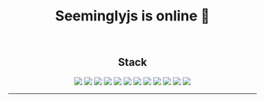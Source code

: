 
<div align="center">

<h1 >Seeminglyjs is online 👋 </h1>
<br>

  
<!--
**seeminglyjs/seeminglyjs** is a ✨ _special_ ✨ repository because its `README.md` (this file) appears on your GitHub profile.

Here are some ideas to get you started:

- 🔭 I’m currently working on ...
- 🌱 I’m currently learning ...
- 👯 I’m looking to collaborate on ...
- 🤔 I’m looking for help with ...
- 💬 Ask me about ...
- 📫 How to reach me: ...
- 😄 Pronouns: ...
- ⚡ Fun fact: ...
-->

<h2>Stack</h2>

<p>
<img src="https://img.shields.io/badge/-java-007396?style=flat&logo=Java"/>
<img src="https://img.shields.io/badge/-Microsoft%20SQL%20Server-CC2927?style=flat&logo=Microsoft%20SQL%20Server"/>
<img src="https://img.shields.io/badge/-Oracle-F80000?style=flat&logo=Oracle"/>
<img src="https://img.shields.io/badge/-Linux-FCC624?style=flat&logo=Linux"/>
<img src="https://img.shields.io/badge/-Spring-6DB33F?style=flat&logo=Spring"/>
<img src="https://img.shields.io/badge/-Eclipse%20IDE-2C2255?style=flat&logo=Eclipse%20IDE"/>
<img src="https://img.shields.io/badge/-Thymeleaf-005F0F?style=flat&logo=Thymeleaf"/>
<img src="https://img.shields.io/badge/-jQuery-0769AD?style=flat&logo=jQuery"/>
<img src="https://img.shields.io/badge/HTML5-E34F26?style=flat-square&logo=HTML5&logoColor=white"/>
<img src="https://img.shields.io/badge/CSS3-1572B6?style=flat-square&logo=CSS3&logoColor=white"/>
<img src="https://img.shields.io/badge/JavaScript-F7DF1E?style=flat-square&logo=JavaScript&logoColor=white"/>
<img src="https://img.shields.io/badge/Amazon AWS-232F3E?style=flat-square&logo=Amazon%20AWS&logoColor=white"/>
</p>

--- 
</div>
